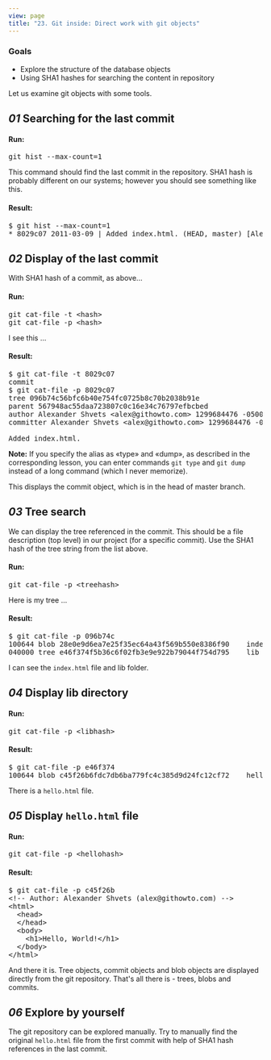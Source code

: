 ```yaml
---
view: page
title: "23. Git inside: Direct work with git objects"
---
```


<h3>Goals</h3>

<ul>
<li>Explore the structure of the database objects</li>
<li>Using SHA1 hashes for searching the content in repository</li>
</ul>

<p>Let us examine git objects with some tools.</p>

<h2><em>01</em> Searching for the last commit</h2>

<h4 class="h4-pre">Run:</h4>

<pre class="instructions">git hist --max-count=1</pre>

<p>This command should find the last commit in the repository. SHA1 hash is probably different on our systems; however you should see something like this.</p>

<h4 class="h4-pre">Result:</h4>

<pre class="sample">$ git hist --max-count=1
* 8029c07 2011-03-09 | Added index.html. (HEAD, master) [Alexander Shvets]</pre>

<h2><em>02</em> Display of the last commit</h2>

<p>With SHA1 hash of a commit, as above...</p>

<h4 class="h4-pre">Run:</h4>

<pre class="instructions">git cat-file -t &lt;hash&gt;
git cat-file -p &lt;hash&gt;</pre>

<p>I see this ...</p>

<h4 class="h4-pre">Result:</h4>

<pre class="sample">$ git cat-file -t 8029c07
commit
$ git cat-file -p 8029c07
tree 096b74c56bfc6b40e754fc0725b8c70b2038b91e
parent 567948ac55daa723807c0c16e34c76797efbcbed
author Alexander Shvets &lt;alex@githowto.com&gt; 1299684476 -0500
committer Alexander Shvets &lt;alex@githowto.com&gt; 1299684476 -0500

Added index.html.</pre>

<p class="note"><strong>Note:</strong> If you specify the alias as «type» and «dump», as described in the corresponding lesson, you can enter commands <code>git type</code> and  <code>git dump</code> instead of a long command (which I never memorize).</p>

<p>This displays the commit object, which is in the head of master branch.</p>

<h2><em>03</em> Tree search</h2>

<p>We can display the tree referenced in the commit. This should be a file description (top level) in our project (for a specific commit). Use the SHA1 hash of the tree string from the list above.</p>

<h4 class="h4-pre">Run:</h4>

<pre class="instructions">git cat-file -p &lt;treehash&gt;</pre>

<p>Here is my tree ...</p>

<h4 class="h4-pre">Result:</h4>

<pre class="sample">$ git cat-file -p 096b74c
100644 blob 28e0e9d6ea7e25f35ec64a43f569b550e8386f90	index.html
040000 tree e46f374f5b36c6f02fb3e9e922b79044f754d795	lib</pre>

<p>I can see the <code>index.html</code> file and lib folder.</p>

<h2><em>04</em> Display lib directory</h2>

<h4 class="h4-pre">Run:</h4>

<pre class="instructions">git cat-file -p &lt;libhash&gt;</pre>

<h4 class="h4-pre">Result:</h4>

<pre class="sample">$ git cat-file -p e46f374
100644 blob c45f26b6fdc7db6ba779fc4c385d9d24fc12cf72	hello.html</pre>

<p>There is a <code>hello.html</code> file.</p>

<h2><em>05</em> Display <code>hello.html</code> file</h2>

<h4 class="h4-pre">Run:</h4>

<pre class="instructions">git cat-file -p &lt;hellohash&gt;</pre>

<h4 class="h4-pre">Result:</h4>

<pre class="sample">$ git cat-file -p c45f26b
&lt;!-- Author: Alexander Shvets (alex@githowto.com) --&gt;
&lt;html&gt;
  &lt;head&gt;
  &lt;/head&gt;
  &lt;body&gt;
    &lt;h1&gt;Hello, World!&lt;/h1&gt;
  &lt;/body&gt;
&lt;/html&gt;</pre>

<p>And there it is. Tree objects, commit objects and blob objects are displayed directly from the git repository. That's all there is - trees, blobs and commits.</p>

<h2><em>06</em> Explore  by yourself</h2>

<p>The git repository can be explored manually. Try to manually find the original <code>hello.html</code> file from the first commit with help of SHA1 hash references in the last commit.</p>